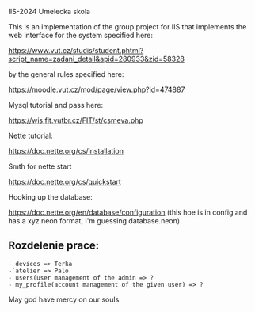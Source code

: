 IIS-2024 Umelecka skola

This is an implementation of the group project for IIS that implements the web interface for the system specified here: 

https://www.vut.cz/studis/student.phtml?script_name=zadani_detail&apid=280933&zid=58328

by the general rules specified here:

https://moodle.vut.cz/mod/page/view.php?id=474887

Mysql tutorial and pass here:

https://wis.fit.vutbr.cz/FIT/st/csmeva.php

Nette tutorial:

https://doc.nette.org/cs/installation

Smth for nette start

https://doc.nette.org/cs/quickstart

Hooking up the database:

https://doc.nette.org/en/database/configuration
(this hoe is in config and has a xyz.neon format, I'm guessing database.neon)

## Rozdelenie prace:
    - devices => Terka
    -`atelier => Palo
    - users(user management of the admin => ?
    - my_profile(account management of the given user) => ?

May god have mercy on our souls.
